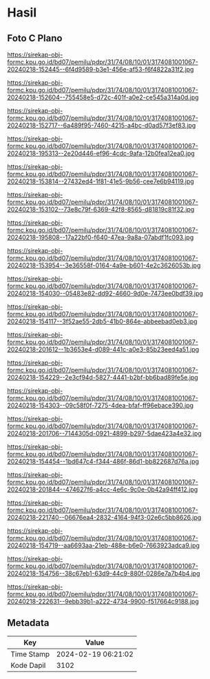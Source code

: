 # Hasil

## Foto C Plano

https://sirekap-obj-formc.kpu.go.id/bd07/pemilu/pdpr/31/74/08/10/01/3174081001067-20240218-152445--6f4d9589-b3e1-456e-af53-f6f4822a31f2.jpg

https://sirekap-obj-formc.kpu.go.id/bd07/pemilu/pdpr/31/74/08/10/01/3174081001067-20240218-152604--755458e5-d72c-401f-a0e2-ce545a314a0d.jpg

https://sirekap-obj-formc.kpu.go.id/bd07/pemilu/pdpr/31/74/08/10/01/3174081001067-20240218-152717--6a489f95-7460-4215-a4bc-d0ad57f3ef83.jpg

https://sirekap-obj-formc.kpu.go.id/bd07/pemilu/pdpr/31/74/08/10/01/3174081001067-20240218-195313--2e20d446-ef96-4cdc-9afa-12b0fea12ea0.jpg

https://sirekap-obj-formc.kpu.go.id/bd07/pemilu/pdpr/31/74/08/10/01/3174081001067-20240218-153814--27432ed4-1f81-41e5-9b56-cee7e6b94119.jpg

https://sirekap-obj-formc.kpu.go.id/bd07/pemilu/pdpr/31/74/08/10/01/3174081001067-20240218-153102--73e8c79f-6369-42f8-8565-d81819c81f32.jpg

https://sirekap-obj-formc.kpu.go.id/bd07/pemilu/pdpr/31/74/08/10/01/3174081001067-20240218-195808--17a22bf0-f640-47ea-9a8a-07abdf1fc093.jpg

https://sirekap-obj-formc.kpu.go.id/bd07/pemilu/pdpr/31/74/08/10/01/3174081001067-20240218-153954--3e36558f-0164-4a9e-b601-4e2c3626053b.jpg

https://sirekap-obj-formc.kpu.go.id/bd07/pemilu/pdpr/31/74/08/10/01/3174081001067-20240218-154030--05483e82-dd92-4660-9d0e-7473ee0bdf39.jpg

https://sirekap-obj-formc.kpu.go.id/bd07/pemilu/pdpr/31/74/08/10/01/3174081001067-20240218-154117--3f52ae55-2db5-41b0-864e-abbeebad0eb3.jpg

https://sirekap-obj-formc.kpu.go.id/bd07/pemilu/pdpr/31/74/08/10/01/3174081001067-20240218-201612--1b3653e4-d089-441c-a0e3-85b23eed4a51.jpg

https://sirekap-obj-formc.kpu.go.id/bd07/pemilu/pdpr/31/74/08/10/01/3174081001067-20240218-154229--2e3cf94d-5827-4441-b2bf-bb6bad89fe5e.jpg

https://sirekap-obj-formc.kpu.go.id/bd07/pemilu/pdpr/31/74/08/10/01/3174081001067-20240218-154303--09c58f0f-7275-4dea-bfaf-ff96ebace390.jpg

https://sirekap-obj-formc.kpu.go.id/bd07/pemilu/pdpr/31/74/08/10/01/3174081001067-20240218-201706--7144305d-0921-4899-b297-5dae423a4e32.jpg

https://sirekap-obj-formc.kpu.go.id/bd07/pemilu/pdpr/31/74/08/10/01/3174081001067-20240218-154454--1bd647c4-f344-486f-86d1-bb822687d76a.jpg

https://sirekap-obj-formc.kpu.go.id/bd07/pemilu/pdpr/31/74/08/10/01/3174081001067-20240218-201844--474627f6-a4cc-4e6c-9c0e-0b42a94ff412.jpg

https://sirekap-obj-formc.kpu.go.id/bd07/pemilu/pdpr/31/74/08/10/01/3174081001067-20240218-221740--06676ea4-2832-4164-94f3-02e6c5bb8626.jpg

https://sirekap-obj-formc.kpu.go.id/bd07/pemilu/pdpr/31/74/08/10/01/3174081001067-20240218-154719--aa6693aa-21eb-488e-b6e0-7663923adca9.jpg

https://sirekap-obj-formc.kpu.go.id/bd07/pemilu/pdpr/31/74/08/10/01/3174081001067-20240218-154756--38c67eb1-63d9-44c9-880f-0286e7a7b4b4.jpg

https://sirekap-obj-formc.kpu.go.id/bd07/pemilu/pdpr/31/74/08/10/01/3174081001067-20240218-222631--9ebb39b1-a222-4734-9900-f517664c9188.jpg


## Metadata

| Key        | Value               |
| ---------- | ------------------- |
| Time Stamp | 2024-02-19 06:21:02 |
| Kode Dapil | 3102                |



